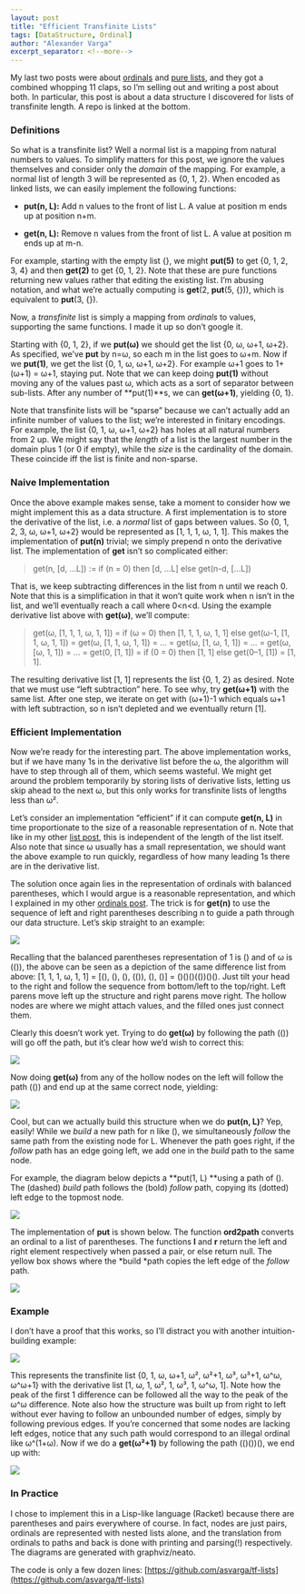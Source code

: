```yaml
---
layout: post
title: "Efficient Transfinite Lists"
tags: [DataStructure, Ordinal]
author: "Alexander Varga"
excerpt_separator: <!--more-->
---
```


My last two posts were about [ordinals](https://medium.com/@thealexvarga/plotting-functions-on-ordinals-c42c3a162d93) and [pure lists](https://medium.com/@thealexvarga/pure-lists-with-o-log-i-indexing-a607d06234e0), and they got a combined whopping 11 claps, so I’m selling out and writing a post about both. In particular, this post is about a data structure I discovered for lists of transfinite length. A repo is linked at the bottom.

<!--more-->

### Definitions

So what is a transfinite list? Well a normal list is a mapping from natural numbers to values. To simplify matters for this post, we ignore the values themselves and consider only the *domain* of the mapping. For example, a normal list of length 3 will be represented as {0, 1, 2}. When encoded as linked lists, we can easily implement the following functions:

* **put(n, L):** Add n values to the front of list L. A value at position m ends up at position n+m.

* **get(n, L):** Remove n values from the front of list L. A value at position m ends up at m-n.

For example, starting with the empty list {}, we might **put(5)** to get {0, 1, 2, 3, 4} and then **get(2)** to get {0, 1, 2}. Note that these are pure functions returning new values rather that editing the existing list. I’m abusing notation, and what we’re actually computing is **get**(2, **put**(5, {})), which is equivalent to **put**(3, {}).

Now, a *transfinite* list is simply a mapping from *ordinals* to values, supporting the same functions. I made it up so don’t google it.

Starting with {0, 1, 2}, if we **put(ω)** we should get the list {0, ω, ω+1, ω+2}. As specified, we’ve **put** by n=ω, so each m in the list goes to ω+m. Now if we **put(1)**, we get the list {0, 1, ω, ω+1, ω+2}. For example ω+1 goes to 1+(ω+1) = ω+1, staying put. Note that we can keep doing **put(1)** without moving any of the values past ω, which acts as a sort of separator between sub-lists. After any number of **put(1)**s, we can **get(ω+1)**, yielding {0, 1}.

Note that transfinite lists will be “sparse” because we can’t actually add an infinite number of values to the list; we’re interested in finitary encodings. For example, the list {0, 1, ω, ω+1, ω+2} has holes at all natural numbers from 2 up. We might say that the *length* of a list is the largest number in the domain plus 1 (or 0 if empty), while the *size* is the cardinality of the domain. These coincide iff the list is finite and non-sparse.

### Naive Implementation

Once the above example makes sense, take a moment to consider how we might implement this as a data structure. A first implementation is to store the derivative of the list, i.e. a *normal* list of gaps between values. So {0, 1, 2, 3, ω, ω+1, ω+2} would be represented as [1, 1, 1, ω, 1, 1]. This makes the implementation of **put(n)** trivial; we simply prepend n onto the derivative list. The implementation of **get** isn’t so complicated either:
>  get(n, [d, …L]) := if (n = 0) then [d, …L] else get(n-d, […L])

That is, we keep subtracting differences in the list from n until we reach 0. Note that this is a simplification in that it won’t quite work when n isn’t in the list, and we’ll eventually reach a call where 0<n<d. Using the example derivative list above with **get(ω)**, we’ll compute:
>  get(ω, [1, 1, 1, ω, 1, 1]) = if (ω = 0) then [1, 1, 1, ω, 1, 1] else get(ω-1, [1, 1, ω, 1, 1]) = get(ω, [1, 1, ω, 1, 1]) = … = get(ω, [1, ω, 1, 1]) = … = get(ω, [ω, 1, 1]) = … = get(0, [1, 1]) = if (0 = 0) then [1, 1] else get(0–1, [1]) = [1, 1].

The resulting derivative list [1, 1] represents the list {0, 1, 2} as desired. Note that we must use “left subtraction” here. To see why, try **get(ω+1)** with the same list. After one step, we iterate on get with (ω+1)-1 which equals ω+1 with left subtraction, so n isn’t depleted and we eventually return [1].

### Efficient Implementation

Now we’re ready for the interesting part. The above implementation works, but if we have many 1s in the derivative list before the ω, the algorithm will have to step through all of them, which seems wasteful. We might get around the problem temporarily by storing lists of derivative lists, letting us skip ahead to the next ω, but this only works for transfinite lists of lengths less than ω².

Let’s consider an implementation “efficient” if it can compute **get(n, L)** in time proportionate to the size of a reasonable representation of n. Note that like in my other [list post](https://medium.com/@thealexvarga/pure-lists-with-o-log-i-indexing-a607d06234e0), this is independent of the length of the list itself. Also note that since ω usually has a small representation, we should want the above example to run quickly, regardless of how many leading 1s there are in the derivative list.

The solution once again lies in the representation of ordinals with balanced parentheses, which I would argue is a reasonable representation, and which I explained in my other [ordinals post](https://medium.com/@thealexvarga/plotting-functions-on-ordinals-c42c3a162d93). The trick is for **get(n)** to use the sequence of left and right parentheses describing n to guide a path through our data structure. Let’s skip straight to an example:

![](https://cdn-images-1.medium.com/max/2000/1*iJEI_PICUSudgG0Cxam8HQ.png)

Recalling that the balanced parentheses representation of 1 is () and of ω is (()), the above can be seen as a depiction of the same difference list from above: [1, 1, 1, ω, 1, 1] = [(), (), (), (()), (), ()] = ()()()(())()(). Just tilt your head to the right and follow the sequence from bottom/left to the top/right. Left parens move left up the structure and right parens move right. The hollow nodes are where we might attach values, and the filled ones just connect them.

Clearly this doesn’t work yet. Trying to do **get(ω)** by following the path (()) will go off the path, but it’s clear how we’d wish to correct this:

![](https://cdn-images-1.medium.com/max/2000/1*FbVgm0cNah4FBS7-SRdmdA.png)

Now doing **get(ω)** from any of the hollow nodes on the left will follow the path (()) and end up at the same correct node, yielding:

![](https://cdn-images-1.medium.com/max/2000/1*be7w-BcqXrffl6dOVTbfAQ.png)

Cool, but can we actually build this structure when we do **put(n, L)**? Yep, easily! While we *build* a new path for n like (), we simultaneously *follow* the same path from the existing node for L. Whenever the path goes right, if the *follow* path has an edge going left, we add one in the *build* path to the same node.

For example, the diagram below depicts a **put(1, L) **using a path of (). The (dashed) *build* path follows the (bold) *follow* path, copying its (dotted) left edge to the topmost node.

![](https://cdn-images-1.medium.com/max/2000/1*bvLEiD3_WvufTMNOYUZqaA.png)

The implementation of **put** is shown below. The function **ord2path** converts an ordinal to a list of parentheses. The functions **l** and **r** return the left and right element respectively when passed a pair, or else return null. The yellow box shows where the *build *path copies the left edge of the *follow* path.

![](https://cdn-images-1.medium.com/max/4472/1*OypdlGxnXj2Acu5pbuc6xQ.png)

### Example

I don’t have a proof that this works, so I’ll distract you with another intuition-building example:

![](https://cdn-images-1.medium.com/max/4650/1*ipg3UGsfcQ6fFtycgUZwmQ.png)

This represents the transfinite list {0, 1, ω, ω+1, ω², ω²+1, ω³, ω³+1, ω^ω, ω^ω+1} with the derivative list [1, ω, 1, ω², 1, ω³, 1, ω^ω, 1]. Note how the peak of the first 1 difference can be followed all the way to the peak of the ω^ω difference. Note also how the structure was built up from right to left without ever having to follow an unbounded number of edges, simply by following previous edges. If you’re concerned that some nodes are lacking left edges, notice that any such path would correspond to an illegal ordinal like ω^(1+ω). Now if we do a **get(ω²+1)** by following the path (()())(), we end up with:

![](https://cdn-images-1.medium.com/max/2518/1*ALJLn3vhFV5sEutnBaVeFA.png)

### In Practice

I chose to implement this in a Lisp-like language (Racket) because there are parentheses and pairs everywhere of course. In fact, nodes are just pairs, ordinals are represented with nested lists alone, and the translation from ordinals to paths and back is done with printing and parsing(!) respectively. The diagrams are generated with graphviz/neato.

The code is only a few dozen lines: [https://github.com/asvarga/tf-lists](https://github.com/asvarga/tf-lists)
